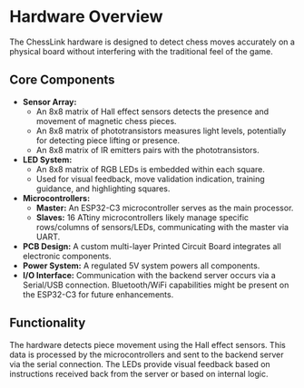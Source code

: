 # Hardware Overview

The ChessLink hardware is designed to detect chess moves accurately on a physical board without interfering with the traditional feel of the game.

## Core Components

*   **Sensor Array:**
    *   An 8x8 matrix of Hall effect sensors detects the presence and movement of magnetic chess pieces.
    *   An 8x8 matrix of phototransistors measures light levels, potentially for detecting piece lifting or presence.
    *   An 8x8 matrix of IR emitters pairs with the phototransistors.
*   **LED System:**
    *   An 8x8 matrix of RGB LEDs is embedded within each square.
    *   Used for visual feedback, move validation indication, training guidance, and highlighting squares.
*   **Microcontrollers:**
    *   **Master:** An ESP32-C3 microcontroller serves as the main processor.
    *   **Slaves:** 16 ATtiny microcontrollers likely manage specific rows/columns of sensors/LEDs, communicating with the master via UART.
*   **PCB Design:** A custom multi-layer Printed Circuit Board integrates all electronic components.
*   **Power System:** A regulated 5V system powers all components.
*   **I/O Interface:** Communication with the backend server occurs via a Serial/USB connection. Bluetooth/WiFi capabilities might be present on the ESP32-C3 for future enhancements.

## Functionality

The hardware detects piece movement using the Hall effect sensors. This data is processed by the microcontrollers and sent to the backend server via the serial connection. The LEDs provide visual feedback based on instructions received back from the server or based on internal logic. 